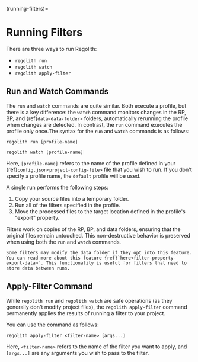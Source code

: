 (running-filters)=
# Running Filters

There are three ways to run Regolith:
- `regolith run`
- `regolith watch`
- `regolith apply-filter`

## Run and Watch Commands
The `run` and `watch` commands are quite similar. Both execute a profile, but there is a key difference: the `watch` command monitors changes in the RP, BP, and {ref}`data<data-folder>` folders, automatically rerunning the profile when changes are detected. In contrast, the `run` command executes the profile only once.The syntax for the `run` and `watch` commands is as follows:

```text
regolith run [profile-name]
```

```text
regolith watch [profile-name]
```

Here, `[profile-name]` refers to the name of the profile defined in your {ref}`config.json<project-config-file>` file that you wish to run. If you don't specify a profile name, the `default` profile will be used.

A single run performs the following steps:
1. Copy your source files into a temporary folder.
2. Run all of the filters specified in the profile.
3. Move the processed files to the target location defined in the profile's "export" property.

Filters work on copies of the RP, BP, and data folders, ensuring that the original files remain untouched. This non-destructive behavior is preserved when using both the `run` and `watch` commands.

```{warning}
Some filters may modify the data folder if they opt into this feature. You can read more about this feature {ref}`here<filter-property-export-data>`. This functionality is useful for filters that need to store data between runs.
```

## Apply-Filter Command
While `regolith run` and `regolith watch` are safe operations (as they generally don't modify project files), the `regolith apply-filter` command permanently applies the results of running a filter to your project.

You can use the command as follows:

```text
regolith apply-filter <filter-name> [args...]
```
Here, `<filter-name>` refers to the name of the filter you want to apply, and `[args...]` are any arguments you wish to pass to the filter.

